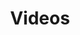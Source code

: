 ---
title: Videos

languages: 
  - name: Inglés
    code: en
  - name: Español
    code: es
  - name: Kaqchikel
    code: cak

videos: 
  - name: Ep. 1
    ids: 
      - id: 210999824
        language: en
      - id: 177244126
        language: es
      - id: 244652102
        language: cak
  - name: Ep. 2
    ids:
      - id: 233860107
        language: en
      - id: 177293932
        language: es
      - id: 244674274
        language: cak
  - name: Ep. 3
    ids:
      - id: 234338529
        language: en
      - id: 177417325
        language: es
      - id: 244701244
        language: cak
  - name: Ep. 4
    ids:
      - id: 27726252
        language: es
      - id: 244727792
        language: cak
  - name: Ep. 5
    ids:
      - id: 74403242
        language: es
  - name: Ep. 6
    ids:
      - id: 73814356
        language: es
  - name: Ep. 7
    ids:
      - id: 194721481
        language: es
  - name: Ep. 8
    ids:
      - id: 133693604
        language: es
  - name: Ep. 9
    ids:
      - id: 210653772
        language: es

select:
  languages: "Escoge una idioma:"
  videos: "Escoge un video:"
  subtitles: "Escoge un subtitulo:"
  empty: "Apagar"

error: "El video que intenta seleccionar no existe en este idioma."
---